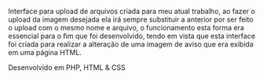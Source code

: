 Interface para upload de arquivos criada para meu atual trabalho, ao fazer o upload da imagem desejada ela irá sempre substituir a anterior por ser feito o upload com o mesmo nome e arquivo, o funcionamento esta forma era essencial para o fim que foi desenvolvido, tendo em vista que esta interface foi criada para realizar a alteração de uma imagem de aviso que era exibida em uma página HTML.

Desenvolvido em PHP, HTML & CSS
